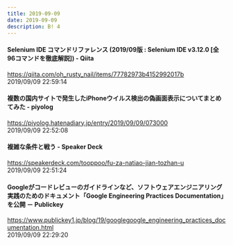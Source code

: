 ```yaml
---
title: 2019-09-09
date: 2019-09-09
description: B! 4
---
```


#### Selenium IDE コマンドリファレンス  (2019/09版 : Selenium IDE v3.12.0 [全96コマンドを徹底解説]) - Qiita
https://qiita.com/oh_rusty_nail/items/77782973b4152992017b<br>
2019/09/09 22:59:14<br>


#### 複数の国内サイトで発生したiPhoneウイルス検出の偽画面表示についてまとめてみた - piyolog
https://piyolog.hatenadiary.jp/entry/2019/09/09/073000<br>
2019/09/09 22:52:08<br>


#### 複雑な条件と戦う - Speaker Deck
https://speakerdeck.com/tooppoo/fu-za-natiao-jian-tozhan-u<br>
2019/09/09 22:51:24<br>


#### Googleがコードレビューのガイドラインなど、ソフトウェアエンジニアリング実践のためのドキュメント「Google Engineering Practices Documentation」を公開 － Publickey
https://www.publickey1.jp/blog/19/googlegoogle_engineering_practices_documentation.html<br>
2019/09/09 22:29:20<br>


